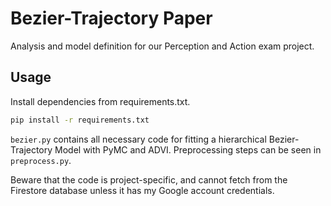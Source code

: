 # Bezier-Trajectory Paper

Analysis and model definition for our Perception and Action exam project.

## Usage

Install dependencies from requirements.txt.

```bash
pip install -r requirements.txt
```

`bezier.py` contains all necessary code for fitting a hierarchical Bezier-Trajectory Model with PyMC and ADVI. Preprocessing steps can be seen in `preprocess.py`.

Beware that the code is project-specific, and cannot fetch from the Firestore database unless it has my Google account credentials.
